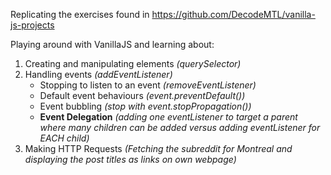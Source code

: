 Replicating the exercises found  in https://github.com/DecodeMTL/vanilla-js-projects

Playing around with VanillaJS and learning about:
1. Creating and manipulating elements *(querySelector)*
2. Handling events *(addEventListener)*
    - Stopping to listen to an event *(removeEventListener)*
    - Default event behaviours *(event.preventDefault())*
    - Event bubbling *(stop with event.stopPropagation())*
    - **Event Delegation** *(adding one eventListener to target a parent where many children can be added versus adding eventListener for EACH child)*
3. Making HTTP Requests *(Fetching the subreddit for Montreal and displaying the post titles as links on own webpage)* 